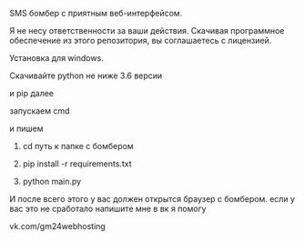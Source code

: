 SMS бомбер с приятным веб-интерфейсом.

Я не несу ответственности за ваши действия. Скачивая программное обеспечение из этого репозитория, вы соглашаетесь с лицензией.

Установка для windows.

Скачивайте python не ниже 3.6 версии 

и pip далее

запускаем cmd 

и пишем 

1. cd путь к папке с бомбером

2. pip install -r requirements.txt

3. python main.py

И после всего этого у вас должен открытся браузер с бомбером. если у вас это не сработало напишите мне в вк я помогу

vk.com/gm24webhosting

